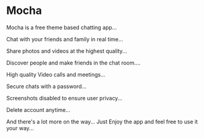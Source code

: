 # Mocha
Mocha is a free theme based chatting app...

Chat with your friends and family in real time...

Share photos and videos at the highest quality...

Discover people and make friends in the chat room....

High quality Video calls and meetings...

Secure chats with a password...

Screenshots disabled to ensure user privacy...

Delete account anytime...


And there's a lot more on the way...
Just Enjoy the app and feel free to use it your way...
